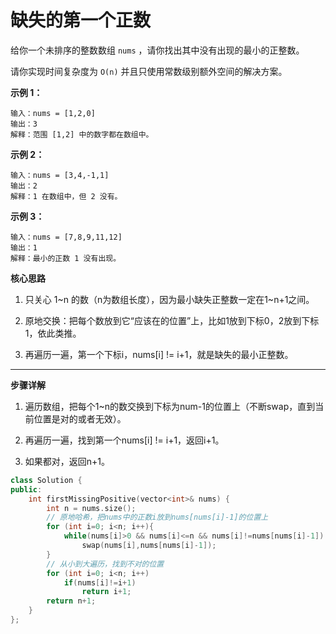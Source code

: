 # 缺失的第一个正数

给你一个未排序的整数数组 `nums` ，请你找出其中没有出现的最小的正整数。

请你实现时间复杂度为 `O(n)` 并且只使用常数级别额外空间的解决方案。

 

**示例 1：**

```
输入：nums = [1,2,0]
输出：3
解释：范围 [1,2] 中的数字都在数组中。
```

**示例 2：**

```
输入：nums = [3,4,-1,1]
输出：2
解释：1 在数组中，但 2 没有。
```

**示例 3：**

```
输入：nums = [7,8,9,11,12]
输出：1
解释：最小的正数 1 没有出现。
```



**核心思路**

1. 只关心 1~n 的数（n为数组长度），因为最小缺失正整数一定在1~n+1之间。

2. 原地交换：把每个数放到它“应该在的位置”上，比如1放到下标0，2放到下标1，依此类推。

3. 再遍历一遍，第一个下标i，nums[i] != i+1，就是缺失的最小正整数。

------

**步骤详解**

1. 遍历数组，把每个1~n的数交换到下标为num-1的位置上（不断swap，直到当前位置是对的或者无效）。

2. 再遍历一遍，找到第一个nums[i] != i+1，返回i+1。

3. 如果都对，返回n+1。



```c++
class Solution {
public:
    int firstMissingPositive(vector<int>& nums) {
        int n = nums.size();
        // 原地哈希，把nums中的正数i放到nums[nums[i]-1]的位置上
        for (int i=0; i<n; i++){
            while(nums[i]>0 && nums[i]<=n && nums[i]!=nums[nums[i]-1])
                swap(nums[i],nums[nums[i]-1]);
        }
        // 从小到大遍历，找到不对的位置
        for (int i=0; i<n; i++)
            if(nums[i]!=i+1)
                return i+1;
        return n+1;
    }
};
```

